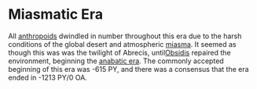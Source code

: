 # Miasmatic Era

All [anthropoids](../../inhabitants/anthropoids/introduction.md) dwindled in number throughout this era due to the harsh conditions of the global desert and atmospheric [miasma](../../miasma.md). It seemed as though this was was the twilight of Abrecis, until[Obsidis](../../inhabitants/deities/obsidis.md) repaired the environment, beginning the [anabatic era](anabatic.md). The commonly accepted beginning of this era was -615 PY, and there was a consensus that the era ended in -1213 PY/0 OA.